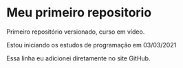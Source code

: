# Meu primeiro repositorio
 Primeiro repositório versionado, curso em vídeo.

Estou iniciando os estudos de programação em 03/03/2021

Essa linha eu adicionei diretamente no site GitHub.
